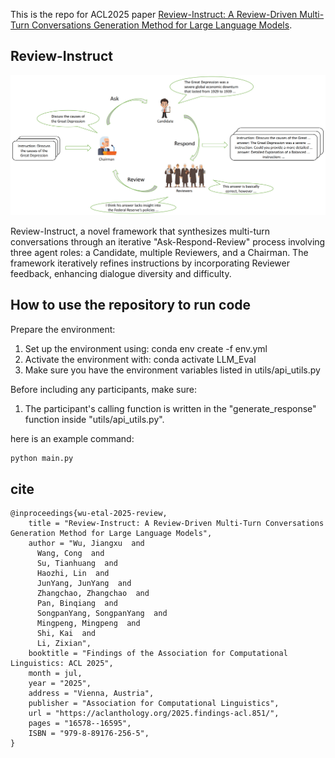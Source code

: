 This is the repo for ACL2025 paper [Review-Instruct: A Review-Driven Multi-Turn Conversations Generation Method for Large Language Models](https://arxiv.org/abs/2505.11010).


## Review-Instruct

<p align="center">
  <img src="assets/ri.png" alt="Review Instruct" />
</p>

Review-Instruct, a novel framework that synthesizes multi-turn conversations through an iterative "Ask-Respond-Review" process involving three agent roles: a Candidate, multiple Reviewers, and a Chairman. 
The framework iteratively refines instructions by incorporating Reviewer feedback, enhancing dialogue diversity and difficulty.

## How to use the repository to run code

Prepare the environment:
1. Set up the environment using: conda env create -f env.yml
2. Activate the environment with: conda activate LLM_Eval
3. Make sure you have the environment variables listed in utils/api_utils.py

Before including any participants, make sure:
1. The participant's calling function is written in the "generate_response" function inside "utils/api_utils.py".


here is an example command:

```bash
python main.py
```
## cite
```{bibliography}
@inproceedings{wu-etal-2025-review,
    title = "Review-Instruct: A Review-Driven Multi-Turn Conversations Generation Method for Large Language Models",
    author = "Wu, Jiangxu  and
      Wang, Cong  and
      Su, Tianhuang  and
      Haozhi, Lin  and
      JunYang, JunYang  and
      Zhangchao, Zhangchao  and
      Pan, Binqiang  and
      SongpanYang, SongpanYang  and
      Mingpeng, Mingpeng  and
      Shi, Kai  and
      Li, Zixian",
    booktitle = "Findings of the Association for Computational Linguistics: ACL 2025",
    month = jul,
    year = "2025",
    address = "Vienna, Austria",
    publisher = "Association for Computational Linguistics",
    url = "https://aclanthology.org/2025.findings-acl.851/",
    pages = "16578--16595",
    ISBN = "979-8-89176-256-5",
}
```
